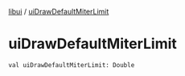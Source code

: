 [libui](index.md) / [uiDrawDefaultMiterLimit](./ui-draw-default-miter-limit.md)

# uiDrawDefaultMiterLimit

`val uiDrawDefaultMiterLimit: Double`
